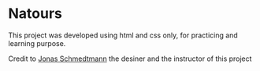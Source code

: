 <h1>Natours</h1>

<p>This project was developed using html and css only, for practicing and learning purpose.</p>
<p>Credit to <a href="https://twitter.com/jonasschmedtman">Jonas Schmedtmann</a> the desiner and the instructor of this project</p>
